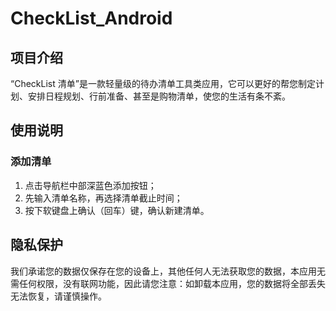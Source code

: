 # CheckList_Android

## 项目介绍
“CheckList 清单”是一款轻量级的待办清单工具类应用，它可以更好的帮您制定计划、安排日程规划、行前准备、甚至是购物清单，使您的生活有条不紊。
## 使用说明
### 添加清单
1. 点击导航栏中部深蓝色添加按钮；
2. 先输入清单名称，再选择清单截止时间；
3. 按下软键盘上确认（回车）键，确认新建清单。
## 隐私保护
我们承诺您的数据仅保存在您的设备上，其他任何人无法获取您的数据，本应用无需任何权限，没有联网功能，因此请您注意：如卸载本应用，您的数据将全部丢失无法恢复，请谨慎操作。